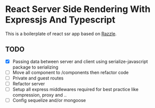 # React Server Side Rendering With Expressjs And Typescript

This is a boilerplate of react ssr app based on [Razzle](https://github.com/jaredpalmer/razzle/).

## TODO
- [x] Passing data between server and client using serialize-javascript package to serializing
- [ ] Move all component to /components then refactor code
- [ ] Private and guest routes
- [ ] Refactor server
- [ ] Setup all express middlewares required for best practice like compression, proxy and ..
- [ ] Config sequelize and/or mongoose